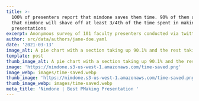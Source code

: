 ```yaml
---
title: >-
  100% of presenters report that nimdone saves them time. 90% of them answered
  that nimdone will shave off at least 3/4th of the time spent in making
  presentations
excerpt: Anonymous survey of 101 faculty presenters conducted via twitter poll
author: src/data/authors/jane-doe.yaml
date: '2021-03-13'
image_alt: A pie chart with a section taking up 90.1% and the rest taking up 9.9%
template: post
thumb_image_alt: A pie chart with a section taking up 90.1% and the rest taking up 9.9%
image: 'https://nimdone.s3-us-west-1.amazonaws.com/time-saved.png'
image_webp: images/time-saved.webp
thumb_image: 'https://nimdone.s3-us-west-1.amazonaws.com/time-saved.png'
thumb_image_webp: images/time-saved.webp
meta_title: 'Nimdone | Best PMaking Presentation '
---
```

